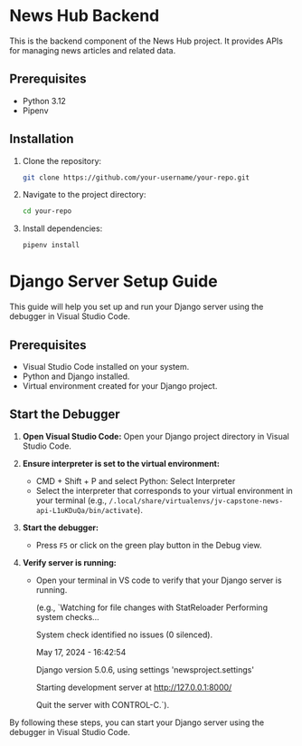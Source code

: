 # News Hub Backend

This is the backend component of the News Hub project. It provides APIs for managing news articles and related data.

## Prerequisites

- Python 3.12
- Pipenv

## Installation

1. Clone the repository:

    ```sh
    git clone https://github.com/your-username/your-repo.git
    ```

2. Navigate to the project directory:

    ```sh
    cd your-repo
    ```

3. Install dependencies:

    ```sh
    pipenv install
    ```
# Django Server Setup Guide

This guide will help you set up and run your Django server using the debugger in Visual Studio Code.

## Prerequisites

- Visual Studio Code installed on your system.
- Python and Django installed.
- Virtual environment created for your Django project.

## Start the Debugger

1. **Open Visual Studio Code:** Open your Django project directory in Visual Studio Code.

2. **Ensure interpreter is set to the virtual environment:**
   - CMD + Shift + P and select Python: Select Interpreter
   - Select the interpreter that corresponds to your virtual environment in your terminal (e.g., `/.local/share/virtualenvs/jv-capstone-news-api-L1uKDuQa/bin/activate`).

3. **Start the debugger:**
   - Press `F5` or click on the green play button in the Debug view.

4. **Verify server is running:**
   - Open your terminal in VS code to verify that your Django server is running.

     (e.g., `Watching for file changes with StatReloader
      Performing system checks...
      
      System check identified no issues (0 silenced).
     
      May 17, 2024 - 16:42:54
     
      Django version 5.0.6, using settings 'newsproject.settings'
     
      Starting development server at http://127.0.0.1:8000/
     
      Quit the server with CONTROL-C.`).

By following these steps, you can start your Django server using the debugger in Visual Studio Code.
